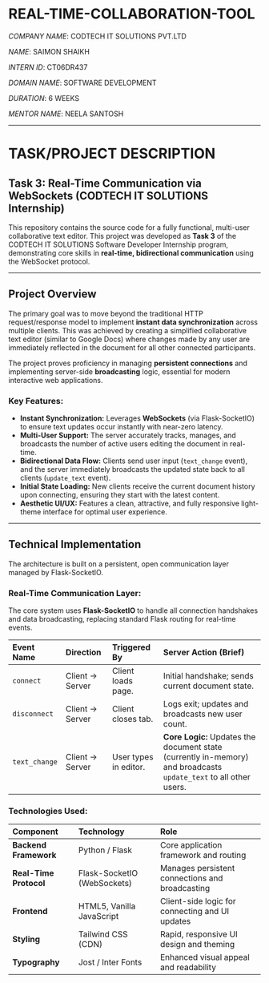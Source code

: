 # REAL-TIME-COLLABORATION-TOOL

*COMPANY NAME*: CODTECH IT SOLUTIONS PVT.LTD

*NAME*: SAIMON SHAIKH

*INTERN ID*: CT06DR437

*DOMAIN NAME*: SOFTWARE DEVELOPMENT

*DURATION*: 6 WEEKS

*MENTOR NAME*: NEELA SANTOSH

---
# TASK/PROJECT DESCRIPTION
## Task 3: Real-Time Communication via WebSockets (CODTECH IT SOLUTIONS Internship)

This repository contains the source code for a fully functional, multi-user collaborative text editor. This project was developed as **Task 3** of the CODTECH IT SOLUTIONS Software Developer Internship program, demonstrating core skills in **real-time, bidirectional communication** using the WebSocket protocol.

---

## Project Overview

The primary goal was to move beyond the traditional HTTP request/response model to implement **instant data synchronization** across multiple clients. This was achieved by creating a simplified collaborative text editor (similar to Google Docs) where changes made by any user are immediately reflected in the document for all other connected participants.

The project proves proficiency in managing **persistent connections** and implementing server-side **broadcasting** logic, essential for modern interactive web applications.

### Key Features:

* **Instant Synchronization:** Leverages **WebSockets** (via Flask-SocketIO) to ensure text updates occur instantly with near-zero latency.
* **Multi-User Support:** The server accurately tracks, manages, and broadcasts the number of active users editing the document in real-time.
* **Bidirectional Data Flow:** Clients send user input (`text_change` event), and the server immediately broadcasts the updated state back to all clients (`update_text` event).
* **Initial State Loading:** New clients receive the current document history upon connecting, ensuring they start with the latest content.
* **Aesthetic UI/UX:** Features a clean, attractive, and fully responsive light-theme interface for optimal user experience.

---

## Technical Implementation

The architecture is built on a persistent, open communication layer managed by Flask-SocketIO.

### Real-Time Communication Layer:

The core system uses **Flask-SocketIO** to handle all connection handshakes and data broadcasting, replacing standard Flask routing for real-time events.

| Event Name | Direction | Triggered By | Server Action (Brief) |
| :--- | :--- | :--- | :--- |
| `connect` | Client → Server | Client loads page. | Initial handshake; sends current document state. |
| `disconnect` | Client → Server | Client closes tab. | Logs exit; updates and broadcasts new user count. |
| `text_change` | Client → Server | User types in editor. | **Core Logic:** Updates the document state (currently in-memory) and broadcasts `update_text` to all other users. |

### Technologies Used:

| Component | Technology | Role |
| :--- | :--- | :--- |
| **Backend Framework** | Python / Flask | Core application framework and routing |
| **Real-Time Protocol** | Flask-SocketIO (WebSockets) | Manages persistent connections and broadcasting |
| **Frontend** | HTML5, Vanilla JavaScript | Client-side logic for connecting and UI updates |
| **Styling** | Tailwind CSS (CDN) | Rapid, responsive UI design and theming |
| **Typography** | Jost / Inter Fonts | Enhanced visual appeal and readability |
